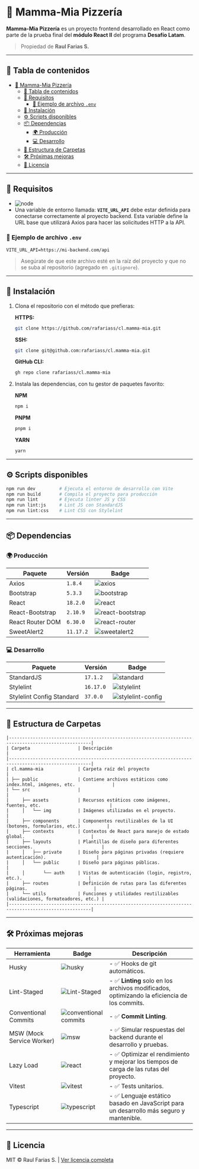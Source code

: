 # 🍕 Mamma-Mia Pizzería

**Mamma-Mia Pizzería** es un proyecto frontend desarrollado en React como parte de la prueba final del **módulo React II** del programa **Desafío Latam**.

> Propiedad de **Raul Farias S.**

---

## 📑 Tabla de contenidos

- [🍕 Mamma-Mia Pizzería](#🍕-mamma-mia-pizzería)
  - [📑 Tabla de contenidos](#📑-tabla-de-contenidos)
  - [🚀 Requisitos](#🚀-requisitos)
    - [📁 Ejemplo de archivo `.env`](#📁-ejemplo-de-archivo-env)
  - [🔧 Instalación](#🔧-instalación)
  - [⚙️ Scripts disponibles](#⚙️-scripts-disponibles)
  - [📦 Dependencias](#📦-dependencias)
    - [🌍 Producción](#🌍-producción)
    - [💻 Desarrollo](#💻-desarrollo)
  - [📂 Estructura de Carpetas](#📂-estructura-de-carpetas)
  - [🛠️ Próximas mejoras](#🛠️-próximas-mejoras)
  - [📄 Licencia](#📄-licencia)

---

## 🚀 Requisitos

- ![node](https://img.shields.io/badge/node-18.16.0-339933?logo=node.js)
- Una variable de entorno llamada: **`VITE_URL_API`** debe estar definida para conectarse correctamente al proyecto backend. Esta variable define la URL base que utilizará Axios para hacer las solicitudes HTTP a la API.

### 📁 Ejemplo de archivo `.env`

```env
VITE_URL_API=https://mi-backend.com/api
```

> Asegúrate de que este archivo esté en la raíz del proyecto y que no se suba al repositorio (agregado en `.gitignore`).

---

## 🔧 Instalación

1. Clona el repositorio con el método que prefieras:

   **HTTPS:**
   ```bash
   git clone https://github.com/rafariass/cl.mamma-mia.git
   ```
   **SSH:**
   ```bash
   git clone git@github.com:rafariass/cl.mamma-mia.git
   ```

   **GitHub CLI:**
   ```bash
   gh repo clone rafariass/cl.mamma-mia
    ```

2. Instala las dependencias, con tu gestor de paquetes favorito:

   **NPM**
   ```bash
   npm i
   ```
   **PNPM**
   ```bash
   pnpm i
   ```
   **YARN**
   ```bash
   yarn
   ```

---

## ⚙️ Scripts disponibles

```bash
npm run dev         # Ejecuta el entorno de desarrollo con Vite
npm run build       # Compila el proyecto para producción
npm run lint        # Ejecuta linter JS y CSS
npm run lint:js     # Lint JS con StandardJS
npm run lint:css    # Lint CSS con Stylelint
```

---

## 📦 Dependencias

### 🌍 Producción

| Paquete              | Versión   | Badge                                                                 |
|----------------------|-----------|------------------------------------------------------------------------|
| Axios                | `1.8.4`   | ![axios](https://img.shields.io/badge/axios-1.8.4-5A29E4?logo=axios) |
| Bootstrap            | `5.3.3`   | ![bootstrap](https://img.shields.io/badge/bootstrap-5.3.3-7952B3?logo=bootstrap) |
| React                | `18.2.0`  | ![react](https://img.shields.io/badge/react-18.2.0-61DAFB?logo=react) |
| React-Bootstrap      | `2.10.9`  | ![react-bootstrap](https://img.shields.io/badge/react--bootstrap-2.10.9-7952B3?logo=react) |
| React Router DOM     | `6.30.0`  | ![react-router](https://img.shields.io/badge/react--router--dom-6.30.0-CA4245?logo=react-router) |
| SweetAlert2          | `11.17.2` | ![sweetalert2](https://img.shields.io/badge/sweetalert2-11.17.2-F27474?logo=sweetalert2) |

### 💻 Desarrollo

| Paquete                   | Versión   | Badge                                                                 |
|---------------------------|-----------|------------------------------------------------------------------------|
| StandardJS                | `17.1.2`  | ![standard](https://img.shields.io/badge/standard-17.1.2-F3DF49?logo=javascript) |
| Stylelint                 | `16.17.0` | ![stylelint](https://img.shields.io/badge/stylelint-16.17.0-263238?logo=stylelint) |
| Stylelint Config Standard| `37.0.0`  | ![stylelint-config](https://img.shields.io/badge/stylelint--config--standard-37.0.0-263238?logo=stylelint) |

---

## 📂 Estructura de Carpetas

```
|-----------------------------------------------------------------------------------------------------|
| Carpeta                  | Descripción                                                              |
|-----------------------------------------------------------------------------------------------------|
| cl.mamma-mia             | Carpeta raíz del proyecto                                                |
| ├── public               | Contiene archivos estáticos como index.html, imágenes, etc.              |
| └── src                  |                                                                          |
|     ├── assets           | Recursos estáticos como imágenes, fuentes, etc.                          |
|     │   └── img          | Imágenes utilizadas en el proyecto.                                      |
|     ├── components       | Componentes reutilizables de la UI (botones, formularios, etc.)          |
|     ├── contexts         | Contextos de React para manejo de estado global.                         |
|     ├── layouts          | Plantillas de diseño para diferentes secciones.                          |
|     │   ├── private      | Diseño para páginas privadas (requiere autenticación).                   |
|     │   └── public       | Diseño para páginas públicas.                                            |
|     │       └── auth     | Vistas de autenticación (login, registro, etc.).                         |
|     ├── routes           | Definición de rutas para las diferentes páginas.                         |
|     └── utils            | Funciones y utilidades reutilizables (validaciones, formateadores, etc.) |
|-----------------------------------------------------------------------------------------------------|
```

---

## 🛠️ Próximas mejoras

| Herramienta               | Badge                                                                                                | Descripción                                                                                     |
|---------------------------|------------------------------------------------------------------------------------------------------|-------------------------------------------------------------------------------------------------|
| Husky                     | ![husky](https://img.shields.io/badge/husky-9.1.7-1D2F3C?logo=git)                                   | - ✅ Hooks de git automáticos.                                                                  |
| Lint-Staged               | ![Lint-Staged](https://img.shields.io/badge/lint--staged-15.5.0-1D2F3C?logo=git)                     | - ✅ **Linting** solo en los archivos modificados, optimizando la eficiencia de los commits.    |
| Conventional Commits      | ![conventional commits](https://img.shields.io/badge/Conventional%20Commits-1.0.0-96072b?logo=git)   | - ✅ **Commit Linting**.                                                                        |
| MSW (Mock Service Worker) | ![msw](https://img.shields.io/badge/Mock%20Service%20Worker-2.7.3-FF6A33?logo=mockserviceworker)     | - ✅ Simular respuestas del backend durante el desarrollo y pruebas.                            |
| Lazy Load                 | ![react](https://img.shields.io/badge/react-18.2.0-61DAFB?logo=react)                                | - ✅ Optimizar el rendimiento y mejorar los tiempos de carga de las rutas del proyecto.         |
| Vitest                    | ![vitest](https://img.shields.io/badge/vitest-3.1.1-6E9F18?logo=vitest)                              | - ✅ Tests unitarios.                                                                           |
| Typescript                | ![typescript](https://img.shields.io/badge/TypeScript-5.2.2-3178C6?logo=typescript)                  | - ✅ Lenguaje estático basado en JavaScript para un desarrollo más seguro y mantenible.         |

---

## 📄 Licencia

MIT © Raul Farias S. | [Ver licencia completa](./LICENSE.md)
